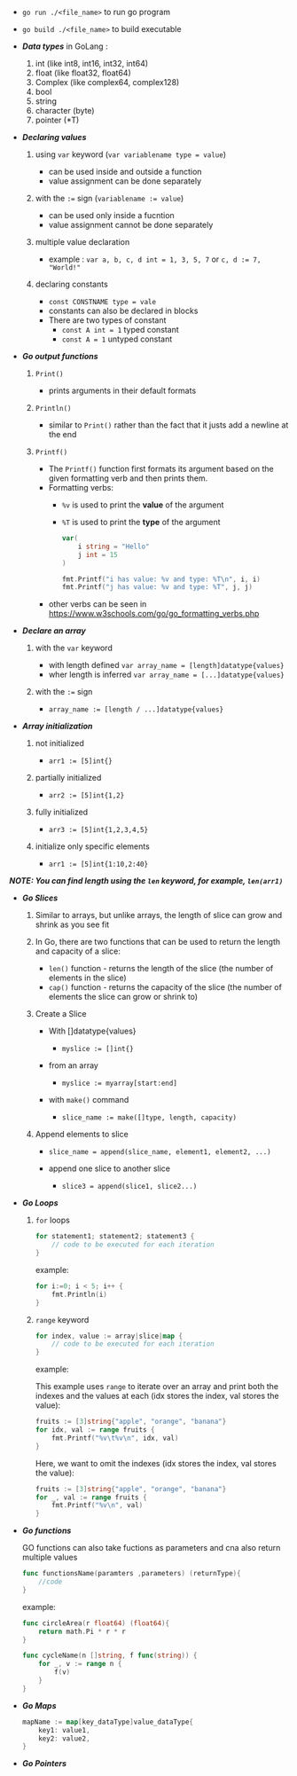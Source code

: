 - ```go run ./<file_name>``` to run go program

- ```go build ./<file_name>``` to build executable


- ***Data types*** in GoLang :

    1. int (like int8, int16, int32, int64)
    2. float (like float32, float64)
    3. Complex (like complex64, complex128)
    4. bool
    5. string
    6. character (byte)
    7. pointer (*T)


- ***Declaring values***

    1. using ```var``` keyword (```var variablename type = value```)
        - can be used inside and outside a function
        - value assignment can be done separately

    2. with the ```:=``` sign (```variablename := value```)
        - can be used only inside a fucntion
        - value assignment cannot be done separately

    3. multiple value declaration
        - example : ```var a, b, c, d int = 1, 3, 5, 7```  or  ```c, d := 7, "World!"```

    4. declaring constants
        - ```const CONSTNAME type = vale```
        - constants can also be declared in blocks
        - There are two types of constant
            - ```const A int = 1``` typed constant
            - ```const A = 1``` untyped constant


- ***Go output functions***

    1. ```Print()```
        - prints arguments in their default formats

    2. ```Println()```
        - similar to ```Print()``` rather than the fact that it justs add a newline at the end

    3. ```Printf()```
        - The ```Printf()``` function first formats its argument based on the given formatting verb and then prints them.
        - Formatting verbs:
            - ```%v``` is used to print the **value** of the argument
            - ```%T``` is used to print the **type** of the argument

                ```go
                var(
                    i string = "Hello"
                    j int = 15
                )

                fmt.Printf("i has value: %v and type: %T\n", i, i)
                fmt.Printf("j has value: %v and type: %T", j, j)
                ```
        - other verbs can be seen in https://www.w3schools.com/go/go_formatting_verbs.php

- ***Declare an array***

    1. with the ```var``` keyword
        - with length defined ```var array_name = [length]datatype{values}```
        - wher length is inferred ```var array_name = [...]datatype{values}```

    2. with the ```:=``` sign 
        - ```array_name := [length / ...]datatype{values}```

- ***Array initialization***

    1. not initialized
        - ```arr1 := [5]int{}```

    2. partially initialized
        - ```arr2 := [5]int{1,2}```

    3. fully initialized
        - ```arr3 := [5]int{1,2,3,4,5}```

    4. initialize only specific elements
        - ```arr1 := [5]int{1:10,2:40}```

***NOTE: You can find length using the ```len``` keyword, for example, ```len(arr1)```***

- ***Go Slices***
    
    1. Similar to arrays, but unlike arrays, the length of slice can grow and shrink as you see fit

    2. In Go, there are two functions that can be used to return the length and capacity of a slice:
        - ```len()``` function - returns the length of the slice (the number of elements in the slice)
        - ```cap()``` function - returns the capacity of the slice (the number of elements the slice can grow or shrink to)

    3. Create a Slice 
        - With []datatype{values}
            - ```myslice := []int{}```
        
        - from an array
            - ```myslice := myarray[start:end]```
        
        - with ```make()``` command
            - ```slice_name := make([]type, length, capacity)```

    4. Append elements to slice
        - ```slice_name = append(slice_name, element1, element2, ...)```

        - append one slice to another slice
            - ```slice3 = append(slice1, slice2...)```

- ***Go Loops***

    1. ```for``` loops 

        ```go
        for statement1; statement2; statement3 {
            // code to be executed for each iteration
        }
        ```

        example:

        ```go
        for i:=0; i < 5; i++ {
            fmt.Println(i)
        }
        ```

    2. ```range``` keyword

        ```go
        for index, value := array|slice|map {
            // code to be executed for each iteration
        }
        ```

        example:

        This example uses ```range``` to iterate over an array and print both the indexes and the values at each (idx stores the index, val stores the value):
        ```go
        fruits := [3]string{"apple", "orange", "banana"}
        for idx, val := range fruits {
            fmt.Printf("%v\t%v\n", idx, val)
        }
        ```

        Here, we want to omit the indexes (idx stores the index, val stores the value):
        ```go
        fruits := [3]string{"apple", "orange", "banana"}
        for _, val := range fruits {
            fmt.Printf("%v\n", val)
        }
        ```

- ***Go functions***

    GO functions can also take fuctions as parameters and cna also return multiple values

    ```go
    func functionsName(paramters ,parameters) (returnType){
        //code
    }
    ```

    example:

    ```go
    func circleArea(r float64) (float64){
        return math.Pi * r * r
    }
    ```

    ```go
    func cycleName(n []string, f func(string)) {
        for _, v := range n {
            f(v)
        }
    }
    ```

- ***Go Maps***

    ```go
    mapName := map[key_dataType]value_dataType{
        key1: value1,
        key2: value2,
    }
    ```

- ***Go Pointers***